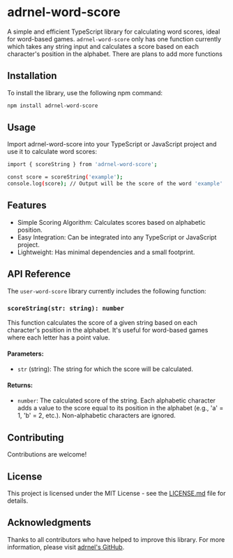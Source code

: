 # adrnel-word-score

A simple and efficient TypeScript library for calculating word scores, ideal for word-based games.
`adrnel-word-score` only has one function currently which takes any string input and calculates a score based on each character's position in the alphabet. There are plans to add more functions

## Installation

To install the library, use the following npm command:

```bash
npm install adrnel-word-score
```

## Usage
Import adrnel-word-score into your TypeScript or JavaScript project and use it to calculate word scores:

```bash
import { scoreString } from 'adrnel-word-score';

const score = scoreString('example');
console.log(score); // Output will be the score of the word 'example'
```

## Features
- Simple Scoring Algorithm: Calculates scores based on alphabetic position.
- Easy Integration: Can be integrated into any TypeScript or JavaScript project.
- Lightweight: Has minimal dependencies and a small footprint.

## API Reference

The `user-word-score` library currently includes the following function:

### `scoreString(str: string): number`

This function calculates the score of a given string based on each character's position in the alphabet. It's useful for word-based games where each letter has a point value.

#### Parameters:
- `str` (string): The string for which the score will be calculated.

#### Returns:
- `number`: The calculated score of the string. Each alphabetic character adds a value to the score equal to its position in the alphabet (e.g., 'a' = 1, 'b' = 2, etc.). Non-alphabetic characters are ignored.

## Contributing
Contributions are welcome!

## License
This project is licensed under the MIT License - see the [LICENSE.md](LICENSE.md) file for details.

## Acknowledgments
Thanks to all contributors who have helped to improve this library.
For more information, please visit [adrnel's GitHub](https://github.com/adrnel).